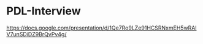# PDL-Interview

https://docs.google.com/presentation/d/1Qe7Ro9LZe91HCSRNxmEH5wRAlV7unSDiDZ9BrQvPv4g/
